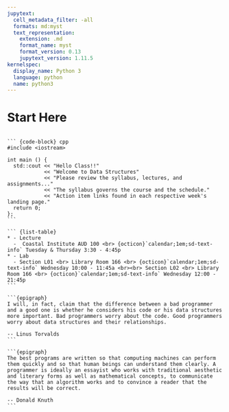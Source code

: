 ```yaml
---
jupytext:
  cell_metadata_filter: -all
  formats: md:myst
  text_representation:
    extension: .md
    format_name: myst
    format_version: 0.13
    jupytext_version: 1.11.5
kernelspec:
  display_name: Python 3
  language: python
  name: python3
---
```


# Start Here

```` {admonition} Welcome!!

``` {code-block} cpp
#include <iostream>

int main () {
  std::cout << "Hello Class!!"
            << "Welcome to Data Structures"
            << "Please review the syllabus, lectures, and assignments..."
            << "The syllabus governs the course and the schedule."
            << "Action item links found in each respective week's landing page."
  return 0; 
};
```

``` {list-table}
* - Lecture
  -  Coastal Institute AUD 100 <br> {octicon}`calendar;1em;sd-text-info` Tuesday & Thursday 3:30 - 4:45p
* - Lab
  - Section L01 <br> Library Room 166 <br> {octicon}`calendar;1em;sd-text-info` Wednesday 10:00 - 11:45a <br><br> Section L02 <br> Library Room 166 <br> {octicon}`calendar;1em;sd-text-info` Wednesday 12:00 - 21:45p
```

```{epigraph}
I will, in fact, claim that the difference between a bad programmer and a good one is whether he considers his code or his data structures more important. Bad programmers worry about the code. Good programmers worry about data structures and their relationships.

-- Linus Torvalds
```

```{epigraph}
The best programs are written so that computing machines can perform them quickly and so that human beings can understand them clearly. A programmer is ideally an essayist who works with traditional aesthetic and literary forms as well as mathematical concepts, to communicate the way that an algorithm works and to convince a reader that the results will be correct.

-- Donald Knuth
```
````
